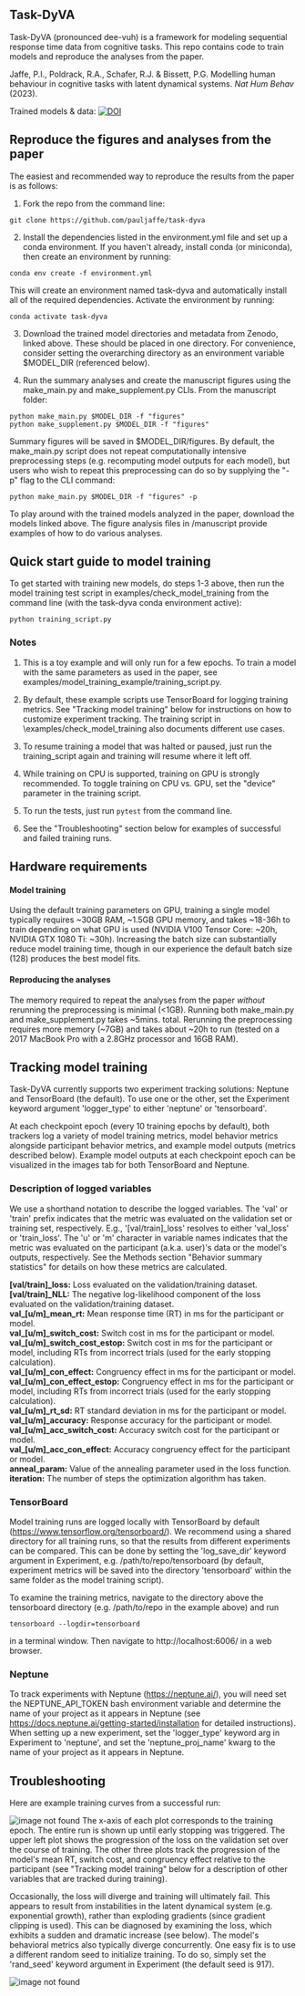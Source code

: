 Task-DyVA
------------

Task-DyVA (pronounced dee-vuh) is a framework for modeling sequential response time data from cognitive tasks. This repo contains code to train models and reproduce the analyses from the paper. 

Jaffe, P.I., Poldrack, R.A., Schafer, R.J. & Bissett, P.G. Modelling human behaviour in cognitive tasks with latent dynamical systems. *Nat Hum Behav* (2023).

Trained models & data: [![DOI](https://zenodo.org/badge/DOI/10.5281/zenodo.6368412.svg)](https://doi.org/10.5281/zenodo.6368412)

Reproduce the figures and analyses from the paper
------------

The easiest and recommended way to reproduce the results from the paper is as follows:

1) Fork the repo from the command line:

```
git clone https://github.com/pauljaffe/task-dyva
```

2) Install the dependencies listed in the environment.yml file and set up a conda environment. If you haven't already, install conda (or miniconda), then create an environment by running:

```
conda env create -f environment.yml
```

This will create an environment named task-dyva and automatically install all of the required dependencies. Activate the environment by running:

```
conda activate task-dyva
``` 

3) Download the trained model directories and metadata from Zenodo, linked above. These should be placed in one directory. For convenience, consider setting the overarching directory as an environment variable $MODEL_DIR (referenced below).

4) Run the summary analyses and create the manuscript figures using the make_main.py and make_supplement.py CLIs. From the manuscript folder:

```
python make_main.py $MODEL_DIR -f "figures"
python make_supplement.py $MODEL_DIR -f "figures"
```

Summary figures will be saved in $MODEL_DIR/figures. By default, the make_main.py script does not repeat computationally intensive preprocessing steps (e.g. recomputing model outputs for each model), but users who wish to repeat this preprocessing can do so by supplying the "-p" flag to the CLI command:

```
python make_main.py $MODEL_DIR -f "figures" -p
```

To play around with the trained models analyzed in the paper, download the models linked above. The figure analysis files in /manuscript provide examples of how to do various analyses. 


Quick start guide to model training
------------

To get started with training new models, do steps 1-3 above, then run the model training test script in examples/check\_model\_training from the command line (with the task-dyva conda environment active):

```
python training_script.py
```

### Notes
1) This is a toy example and will only run for a few epochs. To train a model with the same parameters as used in the paper, see examples/model\_training\_example/training\_script.py. 

2) By default, these example scripts use TensorBoard for logging training metrics. See "Tracking model training" below for instructions on how to customize experiment tracking. The training script in \examples/check\_model\_training also documents different use cases.

3) To resume training a model that was halted or paused, just run the training_script again and training will resume where it left off. 

4) While training on CPU is supported, training on GPU is strongly recommended. To toggle training on CPU vs. GPU, set the "device" parameter in the training script.

5) To run the tests, just run `pytest` from the command line.

6) See the "Troubleshooting" section below for examples of successful and failed training runs. 


Hardware requirements
------------

#### Model training
Using the default training parameters on GPU, training a single model typically requires ~30GB RAM, ~1.5GB GPU memory, and takes ~18-36h to train depending on what GPU is used (NVIDIA V100 Tensor Core: ~20h, NVIDIA GTX 1080 Ti: ~30h). Increasing the batch size can substantially reduce model training time, though in our experience the default batch size (128) produces the best model fits. 

#### Reproducing the analyses
The memory required to repeat the analyses from the paper *without* rerunning the preprocessing is minimal (<1GB). Running both make_main.py and make_supplement.py takes ~5mins. total. Rerunning the preprocessing requires more memory (~7GB) and takes about ~20h to run (tested on a 2017 MacBook Pro with a 2.8GHz processor and 16GB RAM). 


Tracking model training
------------

Task-DyVA currently supports two experiment tracking solutions: Neptune and TensorBoard (the default). To use one or the other, set the Experiment keyword argument 'logger\_type' to either 'neptune' or 'tensorboard'.

At each checkpoint epoch (every 10 training epochs by default), both trackers log a variety of model training metrics, model behavior metrics alongside participant behavior metrics, and example model outputs (metrics described below). Example model outputs at each checkpoint epoch can be visualized in the images tab for both TensorBoard and Neptune. 

### Description of logged variables
We use a shorthand notation to describe the logged variables. The 'val' or 'train' prefix indicates that the metric was evaluated on the validation set or training set, respectively. E.g., '[val/train]\_loss' resolves to either 'val\_loss' or 'train\_loss'. The 'u' or 'm' character in variable names indicates that the metric was evaluated on the participant (a.k.a. user)'s data or the model's outputs, respectively. See the Methods section "Behavior summary statistics" for details on how these metrics are calculated. 

**[val/train]_loss:** Loss evaluated on the validation/training dataset. <br>
**[val/train]_NLL:** The negative log-likelihood component of the loss evaluated on the validation/training dataset. <br>
**val_[u/m]_mean_rt:** Mean response time (RT) in ms for the participant or model. <br>
**val_[u/m]_switch_cost:** Switch cost in ms for the participant or model. <br>
**val_[u/m]_switch_cost_estop:** Switch cost in ms for the participant or model, including RTs from incorrect trials (used for the early stopping calculation). <br>
**val_[u/m]_con_effect:** Congruency effect in ms for the participant or model. <br>
**val_[u/m]_con_effect_estop:** Congruency effect in ms for the participant or model, including RTs from incorrect trials (used for the early stopping calculation). <br>
**val_[u/m]_rt_sd:** RT standard deviation in ms for the participant or model. <br>
**val_[u/m]_accuracy:** Response accuracy for the participant or model. <br>
**val_[u/m]_acc_switch_cost:** Accuracy switch cost for the participant or model. <br>
**val_[u/m]_acc_con_effect:** Accuracy congruency effect for the participant or model. <br>
**anneal_param:** Value of the annealing parameter used in the loss function. <br>
**iteration:** The number of steps the optimization algorithm has taken.  

### TensorBoard
Model training runs are logged locally with TensorBoard by default (https://www.tensorflow.org/tensorboard/). We recommend using a shared directory for all training runs, so that the results from different experiments can be compared. This can be done by setting the 'log\_save\_dir' keyword argument in Experiment, e.g. /path/to/repo/tensorboard (by default, experiment metrics will be saved into the directory 'tensorboard' within the same folder as the model training script). 

To examine the training metrics, navigate to the directory above the tensorboard directory (e.g. /path/to/repo in the example above) and run 

```
tensorboard --logdir=tensorboard
```

in a terminal window. Then navigate to http://localhost:6006/ in a web browser. 

### Neptune
To track experiments with Neptune (https://neptune.ai/), you will need set the NEPTUNE_API_TOKEN bash environment variable and determine the name of your project as it appears in Neptune (see https://docs.neptune.ai/getting-started/installation for detailed instructions). When setting up a new experiment, set the 'logger_type' keyword arg in Experiment to 'neptune', and set the 'neptune_proj_name' kwarg to the name of your project as it appears in Neptune. 


Troubleshooting
------------
Here are example training curves from a successful run:

![image not found](successful_training.png "successful run")
The x-axis of each plot corresponds to the training epoch. The entire run is shown up until early stopping was triggered. The upper left plot shows the progression of the loss on the validation set over the course of training. The other three plots track the progression of the model's mean RT, switch cost, and congruency effect relative to the participant (see "Tracking model training" below for a description of other variables that are tracked during training).

Occasionally, the loss will diverge and training will ultimately fail. This appears to result from instabilities in the latent dynamical system (e.g. exponential growth), rather than exploding gradients (since gradient clipping is used). This can be diagnosed by examining the loss, which exhibits a sudden and dramatic increase (see below). The model's behavioral metrics also typically diverge concurrently. One easy fix is to use a different random seed to initialize training. To do so, simply set the 'rand_seed' keyword argument in Experiment (the default seed is 917).

![image not found](failed_training.png "failed run")
